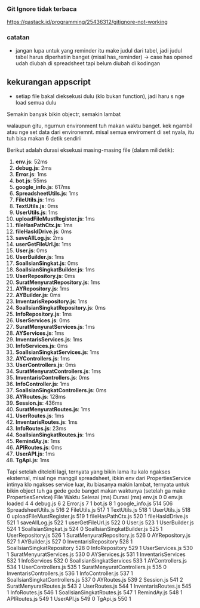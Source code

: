 ### Git Ignore tidak terbaca
https://qastack.id/programming/25436312/gitignore-not-working

### catatan
- jangan lupa untuk yang reminder itu make judul dari tabel, jadi judul tabel harus diperhatiin banget (misal has_reminder) -> case has opened udah diubah di spreadsheet tapi belum diubah di kodingan

## kekurangan appscript
- setiap file bakal dieksekusi dulu (klo bukan function), jadi haru s nge load semua dulu

Semakin banyak bikin objectr, semakin lambat

walaupun gitu, ngurnun environment tuh makan waktu banget. kek ngambil atau nge set data dari environemnt. misal semua enviroment di set nyala, itu tuh bisa makan 6 detik sendiri

Berikut adalah durasi eksekusi masing-masing file (dalam milidetik):

1. **env.js**: 52ms
2. **debug.js**: 2ms
3. **Error.js**: 1ms
4. **bot.js**: 55ms
5. **google_info.js**: 617ms
6. **SpreadsheetUtils.js**: 1ms
7. **FileUtils.js**: 1ms
8. **TextUtils.js**: 0ms
9. **UserUtils.js**: 1ms
10. **uploadFileMustRegister.js**: 1ms
11. **fileHasPathCtx.js**: 1ms
12. **fileHasIdDrive.js**: 0ms
13. **saveAllLog.js**: 2ms
14. **userGetFileUrl.js**: 1ms
15. **User.js**: 0ms
16. **UserBuilder.js**: 1ms
17. **SoalIsianSingkat.js**: 0ms
18. **SoalIsianSingkatBuilder.js**: 1ms
19. **UserRepository.js**: 0ms
20. **SuratMenyuratRepository.js**: 1ms
21. **AYRepository.js**: 1ms
22. **AYBuilder.js**: 0ms
23. **InventarisRepository.js**: 1ms
24. **SoalIsianSingkatRepository.js**: 0ms
25. **InfoRepository.js**: 1ms
26. **UserServices.js**: 0ms
27. **SuratMenyuratServices.js**: 1ms
28. **AYServices.js**: 1ms
29. **InventarisServices.js**: 1ms
30. **InfoServices.js**: 0ms
31. **SoalIsianSingkatServices.js**: 1ms
32. **AYControllers.js**: 1ms
33. **UserControllers.js**: 0ms
34. **SuratMenyuratControllers.js**: 1ms
35. **InventarisControllers.js**: 0ms
36. **InfoController.js**: 1ms
37. **SoalIsianSingkatControllers.js**: 0ms
38. **AYRoutes.js**: 128ms
39. **Session.js**: 436ms
40. **SuratMenyuratRoutes.js**: 1ms
41. **UserRoutes.js**: 1ms
42. **InventarisRoutes.js**: 1ms
43. **InfoRoutes.js**: 23ms
44. **SoalIsianSingkatRoutes.js**: 1ms
45. **RemindAy.js**: 1ms
46. **APIRoutes.js**: 0ms
47. **UserAPI.js**: 1ms
48. **TgApi.js**: 1ms

Tapi setelah diteleiti lagi, ternyata yang bikin lama itu kalo ngakses eksternal, misal nge manggil spreadsheet, ibkin env dari PropertiesService
intinya klo ngakses service luar, itu biasanya makin lambat, ternyata untuk bikin object tuh ga gede gede banget makan waktunya
 (setelah ga make PropertiesService)
File	Waktu Selesai (ms)	Durasi (ms)
env.js	0	0
env.js loaded	4	4
debug.js	6	2
Error.js	7	1
bot.js	8	1
google_info.js	514	506
SpreadsheetUtils.js	516	2
FileUtils.js	517	1
TextUtils.js	518	1
UserUtils.js	518	0
uploadFileMustRegister.js	519	1
fileHasPathCtx.js	520	1
fileHasIdDrive.js	521	1
saveAllLog.js	522	1
userGetFileUrl.js	522	0
User.js	523	1
UserBuilder.js	524	1
SoalIsianSingkat.js	524	0
SoalIsianSingkatBuilder.js	525	1
UserRepository.js	526	1
SuratMenyuratRepository.js	526	0
AYRepository.js	527	1
AYBuilder.js	527	0
InventarisRepository	528	1
SoalIsianSingkatRepository	528	0
InfoRepository	529	1
UserServices.js	530	1
SuratMenyuratServices.js	530	0
AYServices.js	531	1
InventarisServices	532	1
InfoServices	532	0
SoalIsianSingkatServices	533	1
AYControllers.js	534	1
UserControllers.js	535	1
SuratMenyuratControllers.js	535	0
InventarisControllers.js	536	1
InfoController.js	537	1
SoalIsianSingkatControllers.js	537	0
AYRoutes.js	539	2
Session.js	541	2
SuratMenyuratRoutes.js	543	2
UserRoutes.js	544	1
InventarisRoutes.js	545	1
InfoRoutes.js	546	1
SoalIsianSingkatRoutes.js	547	1
RemindAy.js	548	1
APIRoutes.js	549	1
UserAPI.js	549	0
TgApi.js	550	1